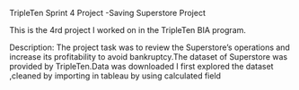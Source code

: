 TripleTen Sprint 4 Project -Saving Superstore  Project

This is the 4rd project I worked on in the TripleTen BIA program.

Description: The project task was to review the Superstore’s operations and increase its profitability to avoid bankruptcy.The dataset of Superstore was provided by TripleTen.Data was downloaded I first explored the dataset ,cleaned by importing in tableau by using calculated field 


